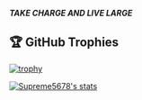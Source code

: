 
___TAKE CHARGE AND LIVE LARGE___


## 🏆 GitHub Trophies

[![trophy](https://github-profile-trophy.vercel.app/?username=supreme5678&theme=onedark)](https://github.com/ryo-ma/github-profile-trophy)


[![Supreme5678's stats](https://github-readme-stats.vercel.app/api/wakatime?username=Supreme5678&line_height=27&title_color=6aa6f8&text_color=8a919a&icon_color=6aa6f8&bg_color=0e1116)](https://github.com/anuraghazra/github-readme-stats)

<!--
**supreme5678/supreme5678** is a ✨ _special_ ✨ repository because its `README.md` (this file) appears on your GitHub profile.

Here are some ideas to get you started:

- 🔭 I’m currently working on ...
- 🌱 I’m currently learning ...
- 👯 I’m looking to collaborate on ...
- 🤔 I’m looking for help with ...
- 💬 Ask me about ...
- 📫 How to reach me: ...
- 😄 Pronouns: ...
- ⚡ Fun fact: ...
-->
